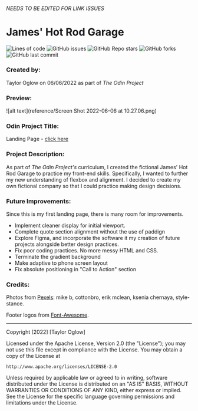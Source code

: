 ###### NEEDS TO BE EDITED FOR LINK ISSUES 
# James' Hot Rod Garage

![Lines of code](https://img.shields.io/tokei/lines/github/TaylorOglow/odin-landing-page)
![GitHub issues](https://img.shields.io/github/issues-raw/TaylorOglow/odin-landing-page)
![GitHub Repo stars](https://img.shields.io/github/stars/TaylorOglow/odin-landing-page?style=social)
![GitHub forks](https://img.shields.io/github/forks/TaylorOglow/odin-landing-page?style=social)
![GitHub last commit](https://img.shields.io/github/last-commit/TaylorOglow/odin-landing-page)

### Created by: 
Taylor Oglow on 06/06/2022 as part of *The Odin Project*

### Preview: 
![alt text](reference/Screen Shot 2022-06-06 at 10.27.06.png)

### Odin Project Title: 
Landing Page - [click here](https://www.theodinproject.com/lessons/foundations-landing-page)

### Project Description: 
As part of *The Odin Project's* curriculum, I created the fictional James' Hot Rod Garage to practice my front-end skills. Specifically, I wanted to further my new understanding of flexbox and alignment. I decided to create my own fictional company so that I could practice making design decisions. 

### Future Improvements:
 Since this is my first landing page, there is many room for improvements. 
 * Implement cleaner display for initial viewport.
 * Complete quote section alignment without the use of paddign 
 * Explore Figma, and incorporate the software it my creation of future projects alongside better design practices. 
 * Fix poor coding practices. No more messy HTML and CSS.
 * Terminate the gradient background
 * Make adaptive to phone screen layout 
 * Fix absolute positioning in "Call to Action" section

### Credits: 
Photos from [Pexels](pexels.com): mike b, cottonbro, erik mclean, ksenia chernaya, style-stance.

Footer logos from [Font-Awesome](github.com/FortAwesome/Font-Awesome/).

-------------------------------

Copyright [2022] [Taylor Oglow]

Licensed under the Apache License, Version 2.0 (the "License");
you may not use this file except in compliance with the License.
You may obtain a copy of the License at

    http://www.apache.org/licenses/LICENSE-2.0

Unless required by applicable law or agreed to in writing, software
distributed under the License is distributed on an "AS IS" BASIS,
WITHOUT WARRANTIES OR CONDITIONS OF ANY KIND, either express or implied.
See the License for the specific language governing permissions and
limitations under the License.